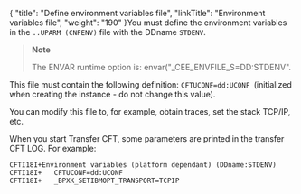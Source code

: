 {
    "title": "Define environment variables file",
    "linkTitle": "Environment variables file",
    "weight": "190"
}You must define the environment variables  in the `..UPARM (CNFENV)` file with the DDname `STDENV`.

> **Note**
>
> The ENVAR runtime option is: envar("\_CEE\_ENVFILE\_S=DD:STDENV".

This file must contain the following definition: `CFTUCONF=dd:UCONF `(initialized when creating the instance - do not change this value).

You can modify this file to, for example, obtain traces, set the stack TCP/IP, etc.

When you start Transfer CFT, some parameters are printed in the transfer CFT LOG. For example:

```
CFTI18I+Environment variables (platform dependant) (DDname:STDENV)
CFTI18I+   CFTUCONF=dd:UCONF
CFTI18I+   _BPXK_SETIBMOPT_TRANSPORT=TCPIP
```
